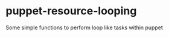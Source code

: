 puppet-resource-looping
=======================

Some simple functions to perform loop like tasks within puppet